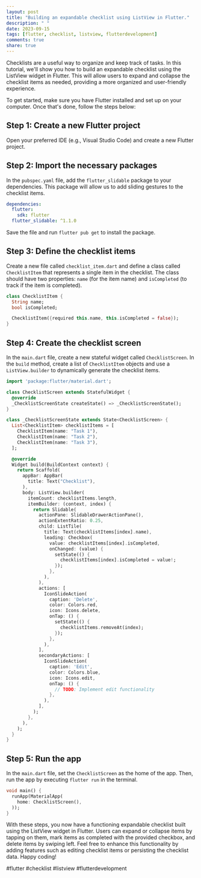 ```yaml
---
layout: post
title: "Building an expandable checklist using ListView in Flutter."
description: " "
date: 2023-09-15
tags: [flutter, checklist, listview, flutterdevelopment]
comments: true
share: true
---
```


Checklists are a useful way to organize and keep track of tasks. In this tutorial, we'll show you how to build an expandable checklist using the ListView widget in Flutter. This will allow users to expand and collapse the checklist items as needed, providing a more organized and user-friendly experience.

To get started, make sure you have Flutter installed and set up on your computer. Once that's done, follow the steps below:

## Step 1: Create a new Flutter project

Open your preferred IDE (e.g., Visual Studio Code) and create a new Flutter project. 

## Step 2: Import the necessary packages

In the `pubspec.yaml` file, add the `flutter_slidable` package to your dependencies. This package will allow us to add sliding gestures to the checklist items.

```yaml
dependencies:
  flutter:
    sdk: flutter
  flutter_slidable: ^1.1.0
```

Save the file and run `flutter pub get` to install the package.

## Step 3: Define the checklist items

Create a new file called `checklist_item.dart` and define a class called `ChecklistItem` that represents a single item in the checklist. The class should have two properties: `name` (for the item name) and `isCompleted` (to track if the item is completed).

```dart
class ChecklistItem {
  String name;
  bool isCompleted;

  ChecklistItem({required this.name, this.isCompleted = false});
}
```

## Step 4: Create the checklist screen

In the `main.dart` file, create a new stateful widget called `ChecklistScreen`. In the `build` method, create a list of `ChecklistItem` objects and use a `ListView.builder` to dynamically generate the checklist items.

```dart
import 'package:flutter/material.dart';

class ChecklistScreen extends StatefulWidget {
  @override
  _ChecklistScreenState createState() => _ChecklistScreenState();
}

class _ChecklistScreenState extends State<ChecklistScreen> {
  List<ChecklistItem> checklistItems = [
    ChecklistItem(name: "Task 1"),
    ChecklistItem(name: "Task 2"),
    ChecklistItem(name: "Task 3"),
  ];

  @override
  Widget build(BuildContext context) {
    return Scaffold(
      appBar: AppBar(
        title: Text("Checklist"),
      ),
      body: ListView.builder(
        itemCount: checklistItems.length,
        itemBuilder: (context, index) {
          return Slidable(
            actionPane: SlidableDrawerActionPane(),
            actionExtentRatio: 0.25,
            child: ListTile(
              title: Text(checklistItems[index].name),
              leading: Checkbox(
                value: checklistItems[index].isCompleted,
                onChanged: (value) {
                  setState(() {
                    checklistItems[index].isCompleted = value!;
                  });
                },
              ),
            ),
            actions: [
              IconSlideAction(
                caption: 'Delete',
                color: Colors.red,
                icon: Icons.delete,
                onTap: () {
                  setState(() {
                    checklistItems.removeAt(index);
                  });
                },
              ),
            ],
            secondaryActions: [
              IconSlideAction(
                caption: 'Edit',
                color: Colors.blue,
                icon: Icons.edit,
                onTap: () {
                  // TODO: Implement edit functionality
                },
              ),
            ],
          );
        },
      ),
    );
  }
}
```

## Step 5: Run the app

In the `main.dart` file, set the `ChecklistScreen` as the home of the app. Then, run the app by executing `flutter run` in the terminal.

```dart
void main() {
  runApp(MaterialApp(
    home: ChecklistScreen(),
  ));
}
```
With these steps, you now have a functioning expandable checklist built using the ListView widget in Flutter. Users can expand or collapse items by tapping on them, mark items as completed with the provided checkbox, and delete items by swiping left. Feel free to enhance this functionality by adding features such as editing checklist items or persisting the checklist data. Happy coding! 

#flutter #checklist #listview #flutterdevelopment